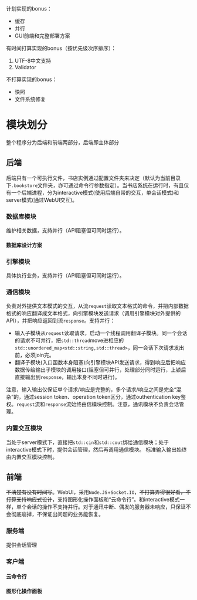 计划实现的bonus：
- 缓存
- 并行
- GUI前端和完整部署方案

有时间打算实现的bonus（按优先级次序排序）：
1. UTF-8中文支持
2. Validator

不打算实现的bonus：
- 快照
- 文件系统修复

# 模块划分
整个程序分为后端和前端两部分，后端即主体部分
## 后端
后端只有一个可执行文件，书店实例通过配置文件夹来决定（默认为当前目录下`.bookstore`文件夹，亦可通过命令行参数指定）。当书店系统在运行时，有且仅有一个后端进程，分为interactive模式(使用后端自带的交互，单会话模式)和server模式(通过WebUI交互)。
### 数据库模块
维护相关数据，支持并行（API阻塞但可同时运行）。
#### 数据库设计方案

### 引擎模块
具体执行业务，支持并行（API阻塞但可同时运行）。

### 通信模块
负责对外提供文本模式的交互，从流`request`读取文本格式的命令，并把内部数据格式的响应翻译成文本格式，向引擎模块发送请求（调用引擎模块对外提供的API），并把响应返回到流`response`。支持并行：
- 输入子模块从`request`读取请求，启动一个线程调用翻译子模块。同一个会话的请求不可并行，把`std::thread`move进相应的`std::unordered_map<std::string,std::thread>`，同一会话下次请求发出前，必须join完。
- 翻译子模块(入口函数本身阻塞)向引擎模块API发送请求，得到响应后把响应数据传给输出子模块的调用接口(阻塞但可并行，处理部分同时运行，上锁后直接输出到`response`，输出本身不同时进行)。

注意，输入输出仅保证单个请求/响应是完整的，多个请求/响应之间是完全“混杂”的，通过session token、operation token区分，通过outhentication key鉴权。`request`流和`response`流始终由信模块控制。注意，通讯模块不负责会话管理。

### 内置交互模块
当处于server模式下，直接把`std::cin`和`std::cout`绑给通信模块；处于interactive模式下时，提供会话管理，然后再调用通信模块。
标准输入输出始终由内置交互模块控制。

## 前端
~~不清楚有没有时间写~~。WebUI，采用`Node.JS`+`Socket.IO`，~~不打算弄得很好看，不打算支持响应式设计~~，支持图形化操作面板和“云命令行”。和interactive模式一样，单个会话的操作不支持并行。对于通讯中断、偶发的服务器未响应，只保证不会彻底崩掉，不保证出问题的业务能恢复。
### 服务端
提供会话管理
### 客户端
#### 云命令行
#### 图形化操作面板
